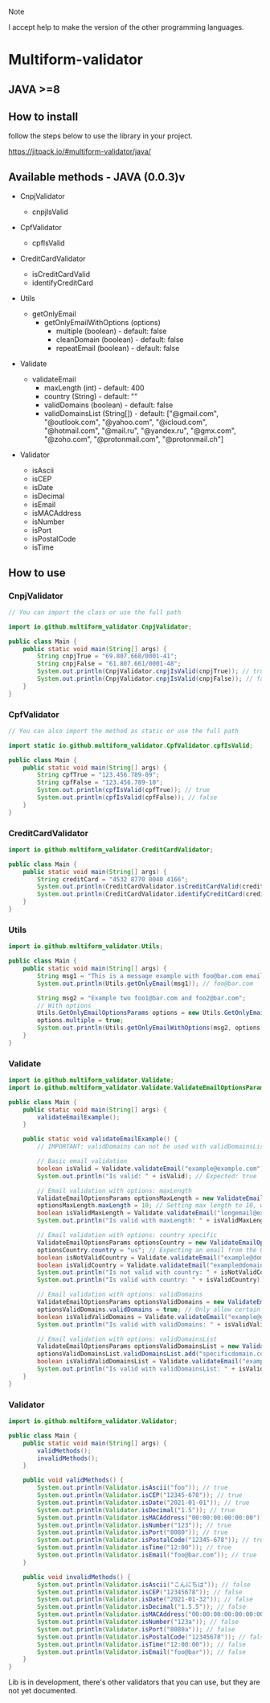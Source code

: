 > [!NOTE]
> I accept help to make the version of the other programming languages.

# Multiform-validator

## JAVA >=8

## How to install

follow the steps below to use the library in your project.

https://jitpack.io/#multiform-validator/java/

## Available methods - JAVA (0.0.3)v

- CnpjValidator
    - cnpjIsValid

- CpfValidator
    - cpfIsValid

- CreditCardValidator
    - isCreditCardValid
    - identifyCreditCard

- Utils
    - getOnlyEmail
        - getOnlyEmailWithOptions (options)
            - multiple (boolean) - default: false
            - cleanDomain (boolean) - default: false
            - repeatEmail (boolean) - default: false

- Validate
    - validateEmail
        - maxLength (int) - default: 400
        - country (String) - default: ""
        - validDomains (boolean) - default: false
        - validDomainsList (String[]) - default: ["@gmail.com",
          "@outlook.com",
          "@yahoo.com",
          "@icloud.com",
          "@hotmail.com",
          "@mail.ru",
          "@yandex.ru",
          "@gmx.com",
          "@zoho.com",
          "@protonmail.com",
          "@protonmail.ch"]

- Validator
    - isAscii
    - isCEP
    - isDate
    - isDecimal
    - isEmail
    - isMACAddress
    - isNumber
    - isPort
    - isPostalCode
    - isTime

## How to use

### CnpjValidator

```java
// You can import the class or use the full path

import io.github.multiform_validator.CnpjValidator;

public class Main {
    public static void main(String[] args) {
        String cnpjTrue = "69.807.668/0001-41";
        String cnpjFalse = "61.807.661/0001-48";
        System.out.println(CnpjValidator.cnpjIsValid(cnpjTrue)); // true
        System.out.println(CnpjValidator.cnpjIsValid(cnpjFalse)); // false
    }
}
```

### CpfValidator

```java
// You can also import the method as static or use the full path

import static io.github.multiform_validator.CpfValidator.cpfIsValid;

public class Main {
    public static void main(String[] args) {
        String cpfTrue = "123.456.789-09";
        String cpfFalse = "123.456.789-10";
        System.out.println(cpfIsValid(cpfTrue)); // true
        System.out.println(cpfIsValid(cpfFalse)); // false
    }
}
```

### CreditCardValidator

```java
import io.github.multiform_validator.CreditCardValidator;

public class Main {
    public static void main(String[] args) {
        String creditCard = "4532 8770 0040 4166";
        System.out.println(CreditCardValidator.isCreditCardValid(creditCard)); // true
        System.out.println(CreditCardValidator.identifyCreditCard(creditCard)); // Visa
    }
}
```

### Utils

```java
import io.github.multiform_validator.Utils;

public class Main {
    public static void main(String[] args) {
        String msg1 = "This is a message example with foo@bar.com email to test";
        System.out.println(Utils.getOnlyEmail(msg1)); // foo@bar.com

        String msg2 = "Example two foo1@bar.com and foo2@bar.com";
        // With options
        Utils.GetOnlyEmailOptionsParams options = new Utils.GetOnlyEmailOptionsParams();
        options.multiple = true;
        System.out.println(Utils.getOnlyEmailWithOptions(msg2, options)); // [foo1@bar.com, foo2@bar.com]
    }
}
```

### Validate

```java
import io.github.multiform_validator.Validate;
import io.github.multiform_validator.Validate.ValidateEmailOptionsParams;

public class Main {
    public static void main(String[] args) {
        validateEmailExample();
    }

    public static void validateEmailExample() {
        // IMPORTANT: validDomains can not be used with validDomainsList, you can use only one of them

        // Basic email validation
        boolean isValid = Validate.validateEmail("example@example.com");
        System.out.println("Is valid: " + isValid); // Expected: true

        // Email validation with options: maxLength
        ValidateEmailOptionsParams optionsMaxLength = new ValidateEmailOptionsParams();
        optionsMaxLength.maxLength = 10; // Setting max length to 10, which should fail for longer emails
        boolean isValidMaxLength = Validate.validateEmail("longemail@example.com", optionsMaxLength);
        System.out.println("Is valid with maxLength: " + isValidMaxLength); // Expected: false

        // Email validation with options: country specific
        ValidateEmailOptionsParams optionsCountry = new ValidateEmailOptionsParams();
        optionsCountry.country = "us"; // Expecting an email from the US
        boolean isNotValidCountry = Validate.validateEmail("example@domain.com", optionsCountry);
        boolean isValidCountry = Validate.validateEmail("example@domain.com.us", optionsCountry);
        System.out.println("Is not valid with country: " + isNotValidCountry); // Expected: false
        System.out.println("Is valid with country: " + isValidCountry); // Expected: true

        // Email validation with options: validDomains
        ValidateEmailOptionsParams optionsValidDomains = new ValidateEmailOptionsParams();
        optionsValidDomains.validDomains = true; // Only allow certain domains (implementation specific)
        boolean isValidValidDomains = Validate.validateEmail("example@gmail.com", optionsValidDomains);
        System.out.println("Is valid with validDomains: " + isValidValidDomains); // Expected: true

        // Email validation with options: validDomainsList
        ValidateEmailOptionsParams optionsValidDomainsList = new ValidateEmailOptionsParams();
        optionsValidDomainsList.validDomainsList.add("specificdomain.com"); // Adding a specific domain to the list
        boolean isValidValidDomainsList = Validate.validateEmail("example@specificdomain.com", optionsValidDomainsList);
        System.out.println("Is valid with validDomainsList: " + isValidValidDomainsList); // Expected: true
    }
}
```

### Validator

```java
import io.github.multiform_validator.Validator;

public class Main {
    public static void main(String[] args) {
        validMethods();
        invalidMethods();
    }

    public void validMethods() {
        System.out.println(Validator.isAscii("foo")); // true
        System.out.println(Validator.isCEP("12345-678")); // true
        System.out.println(Validator.isDate("2021-01-01")); // true
        System.out.println(Validator.isDecimal("1.5")); // true
        System.out.println(Validator.isMACAddress("00:00:00:00:00:00")); // true
        System.out.println(Validator.isNumber("123")); // true
        System.out.println(Validator.isPort("8080")); // true
        System.out.println(Validator.isPostalCode("12345-678")); // true
        System.out.println(Validator.isTime("12:00")); // true
        System.out.println(Validator.isEmail("foo@bar.com")); // true
    }

    public void invalidMethods() {
        System.out.println(Validator.isAscii("こんにちは")); // false
        System.out.println(Validator.isCEP("12345678")); // false
        System.out.println(Validator.isDate("2021-01-32")); // false
        System.out.println(Validator.isDecimal("1.5.5")); // false
        System.out.println(Validator.isMACAddress("00:00:00:00:00:00:00")); // false
        System.out.println(Validator.isNumber("123a")); // false
        System.out.println(Validator.isPort("8080a")); // false
        System.out.println(Validator.isPostalCode("12345678")); // false
        System.out.println(Validator.isTime("12:00:00")); // false
        System.out.println(Validator.isEmail("foo@bar")); // false
    }
}
```

Lib is in development, there's other validators that you can use, but they are not yet documented.
